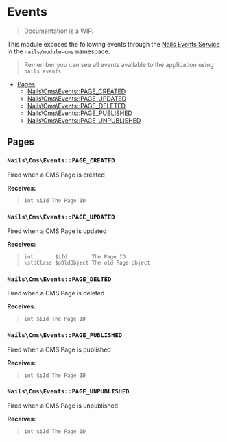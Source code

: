 # Events
> Documentation is a WIP.


This module exposes the following events through the [Nails Events Service](https://github.com/nails/common/blob/master/docs/intro/events.md) in the `nails/module-cms` namespace.

> Remember you can see all events available to the application using `nails events`


- [Pages](#pages)
    - [Nails\Cms\Events::PAGE_CREATED](#page-created)
    - [Nails\Cms\Events::PAGE_UPDATED](#page-updated)
    - [Nails\Cms\Events::PAGE_DELETED](#page-deleted)
    - [Nails\Cms\Events::PAGE_PUBLISHED](#page-published)
    - [Nails\Cms\Events::PAGE_UNPUBLISHED](#page-unpublished)



## Pages

<a name="page-created"></a>
### `Nails\Cms\Events::PAGE_CREATED`

Fired when a CMS Page is created

**Receives:**

> ```
> int $iId The Page ID
> ```


<a name="page-updated"></a>
### `Nails\Cms\Events::PAGE_UPDATED`

Fired when a CMS Page is updated

**Receives:**

> ```
> int       $iId        The Page ID
> \stdClass $oOldObject The old Page object
> ```


<a name="page-deleted"></a>
### `Nails\Cms\Events::PAGE_DELTED`

Fired when a CMS Page is deleted

**Receives:**

> ```
> int $iId The Page ID
> ```


<a name="page-published"></a>
### `Nails\Cms\Events::PAGE_PUBLISHED`

Fired when a CMS Page is published

**Receives:**

> ```
> int $iId The Page ID
> ```


<a name="page-unpublished"></a>
### `Nails\Cms\Events::PAGE_UNPUBLISHED`

Fired when a CMS Page is unpublished

**Receives:**

> ```
> int $iId The Page ID
> ```


